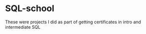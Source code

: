 # SQL-school
These were projects I did as part of getting certificates in intro and intermediate SQL
